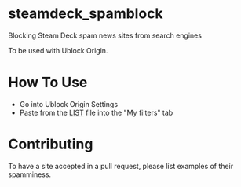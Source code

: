 # steamdeck_spamblock
Blocking Steam Deck spam news sites from search engines

To be used with Ublock Origin.

# How To Use

* Go into Ublock Origin Settings
* Paste from the [LIST](https://github.com/LiamDawe/steamdeck_spamblock/blob/main/LIST) file into the "My filters" tab

# Contributing

To have a site accepted in a pull request, please list examples of their spamminess.
